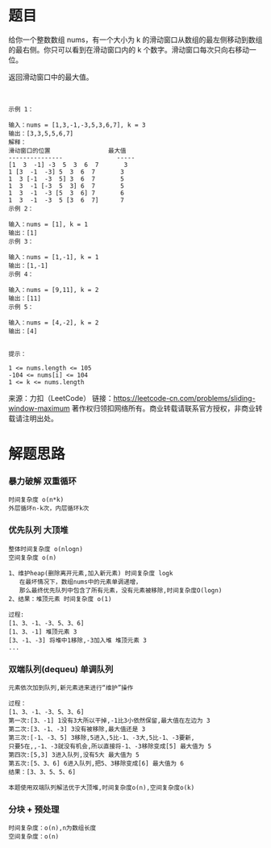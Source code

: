# 题目
给你一个整数数组 nums，有一个大小为 k 的滑动窗口从数组的最左侧移动到数组的最右侧。你只可以看到在滑动窗口内的 k 个数字。滑动窗口每次只向右移动一位。

返回滑动窗口中的最大值。

 
    
    示例 1：
    
    输入：nums = [1,3,-1,-3,5,3,6,7], k = 3
    输出：[3,3,5,5,6,7]
    解释：
    滑动窗口的位置                最大值
    ---------------               -----
    [1  3  -1] -3  5  3  6  7       3
    1 [3  -1  -3] 5  3  6  7       3
    1  3 [-1  -3  5] 3  6  7       5
    1  3  -1 [-3  5  3] 6  7       5
    1  3  -1  -3 [5  3  6] 7       6
    1  3  -1  -3  5 [3  6  7]      7
    示例 2：
    
    输入：nums = [1], k = 1
    输出：[1]
    示例 3：
    
    输入：nums = [1,-1], k = 1
    输出：[1,-1]
    示例 4：
    
    输入：nums = [9,11], k = 2
    输出：[11]
    示例 5：
    
    输入：nums = [4,-2], k = 2
    输出：[4]


    提示：
    
    1 <= nums.length <= 105
    -104 <= nums[i] <= 104
    1 <= k <= nums.length

来源：力扣（LeetCode）
链接：https://leetcode-cn.com/problems/sliding-window-maximum
著作权归领扣网络所有。商业转载请联系官方授权，非商业转载请注明出处。

# 解题思路

### 暴力破解 双重循环
    时间复杂度 o(n*k)
    外层循环n-k次，内层循环k次

### 优先队列 大顶堆
    整体时间复杂度 o(nlogn)
    空间复杂度 o(n)

    1、维护heap(删除离开元素,加入新元素) 时间复杂度 logk
       在最坏情况下，数组nums中的元素单调递增，
       那么最终优先队列中包含了所有元素，没有元素被移除,时间复杂度O(logn)
    2、结果：堆顶元素 时间复杂度 o(1)
    
    过程:
    [1、3、-1、-3、5、3、6]
    [1、3、-1] 堆顶元素 3
    [3、-1、-3] 将堆中1移除,-3加入堆 堆顶元素 3
    ...

### 双端队列(dequeu) 单调队列
    元素依次加到队列,新元素进来进行“维护”操作

    过程：
    [1、3、-1、-3、5、3、6]
    第一次:[3、-1] 1没有3大所以干掉,-1比3小依然保留,最大值在左边为 3
    第二次:[3、-1、-3] 3没有被移除,最大值还是 3
    第三次:[-1、-3、5] 3移除,5进入,5比-1、-3大,5比-1、-3要新,
    只要5在,,-1、-3就没有机会,所以直接将-1、-3移除变成[5] 最大值为 5
    第四次:[5,3] 3进入队列,没有5大 最大值为 5
    第五次:[5、3、6] 6进入队列,把5、3移除变成[6] 最大值为 6
    结果：[3、3、5、5、6]   
    
    本题使用双端队列解法优于大顶堆,时间复杂度o(n),空间复杂度o(k)

### 分块 + 预处理
    时间复杂度：o(n),n为数组长度
    空间复杂度：o(n)